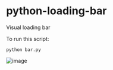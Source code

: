 # python-loading-bar
Visual loading bar

To run this script:

```
python bar.py
```
![image](https://user-images.githubusercontent.com/61839115/174605085-021325bd-c3d0-46c6-8249-8e82133fd9f1.png)
